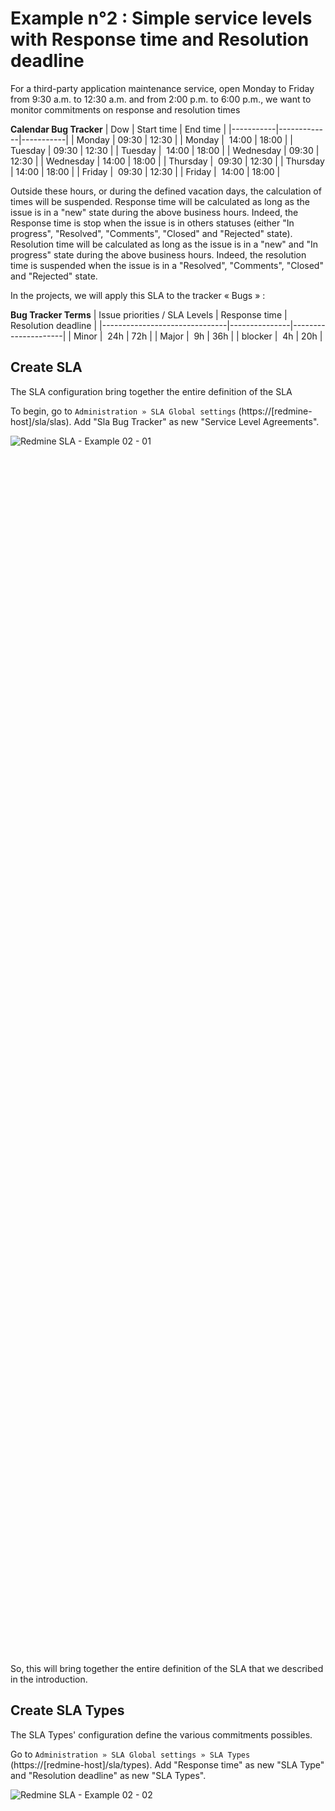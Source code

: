 # Example n°2 : Simple service levels with Response time and Resolution deadline


For a third-party application maintenance service, open Monday to Friday from 9:30 a.m. to 12:30 a.m. and from 2:00 p.m. to 6:00 p.m., we want to monitor commitments on response and resolution times

**Calendar Bug Tracker**
| Dow       | Start time  |	End time  |
|-----------|-------------|-----------|
| Monday    |    09:30    |   12:30   |
| Monday    |    14:00    |   18:00   |
| Tuesday   |    09:30    |   12:30   |
| Tuesday   |    14:00    |   18:00   |
| Wednesday |    09:30    |   12:30   |
| Wednesday |    14:00    |   18:00   |
| Thursday  |    09:30    |   12:30   |
| Thursday  |    14:00    |   18:00   |
| Friday    |    09:30    |   12:30   |
| Friday    |    14:00    |   18:00   |

Outside these hours, or during the defined vacation days, the calculation of times will be suspended.
Response time will be calculated as long as the issue is in a "new" state during the above business hours. Indeed, the Response time is stop when the issue is in others statuses (either "In progress", "Resolved", "Comments", "Closed" and "Rejected" state).
Resolution time will be calculated as long as the issue is in a "new" and "In progress" state during the above business hours. Indeed, the resolution time is suspended when the issue is in a "Resolved", "Comments", "Closed" and "Rejected" state.

In the projects, we will apply this SLA to the tracker « Bugs » :

**Bug Tracker Terms**
| Issue priorities / SLA Levels | Response time | Resolution deadline |
|-------------------------------|---------------|---------------------|
| Minor                         |      24h      |         72h         |
| Major                         |       9h      |         36h         |
| blocker                       |       4h      |         20h         |


## Create SLA

The SLA configuration bring together the entire definition of the SLA

To begin, go to `Administration » SLA Global settings` (https://[redmine-host]/sla/slas). Add "Sla Bug Tracker" as new "Service Level Agreements".
<div style=" width:50%; height:50%; " >

![Redmine SLA - Example 02 - 01](images/example_02/redmine_sla_doc_example_02_01.png)
</div>

So, this will bring together the entire definition of the SLA that we described in the introduction.


## Create SLA Types

The SLA Types' configuration define the various commitments possibles.

Go to `Administration » SLA Global settings » SLA Types` (https://[redmine-host]/sla/types). Add "Response time" as new "SLA Type" and "Resolution deadline" as new "SLA Types".
<div style=" width:50%; height:50%; " >

![Redmine SLA - Example 02 - 02](images/example_02/redmine_sla_doc_example_02_02.png)
</div>

Restart Redmine for applys patches with all sla types:
- Issue : for display columns of the respect of each sla type in issues report
- IssueQuery : for filter issues on the respect of each sla type in issues report
- TimeEntry : for display columns of the respect of each sla type in time entries report
- TimeEntryQuery : for filter issues on the respect of each sla type in time entries report


## Create SLA Statuses

The SLA Statuses' configuration allows to define for which statuses the time elapses.

Go to `Administration » SLA Global settings » SLA Statuses` (https://[redmine-host]/sla/statuses). Add "SLA Statuses" for "Response time" with this statuses :
- New

And add "SLA Statuses" for "Resolution deadline" with this statuses :
- New
- In progress
<div style=" width:50%; height:50%; " >

![Redmine SLA - Example 02 - 03](images/example_02/redmine_sla_doc_example_02_03.png)
</div>

The addition of this tuple indicates that the ticket creation delay should be calculated only when then issue was is in this status (i.e. while the ticket is in this status).


## Create SLA Holidays

This module is used to list all the holidays (non-working days or even exceptional closing days) that will be needed in the SLA duration count.

Go to `Administration » SLA Global settings » SLA Holidays` ( https://[redmine-host]/sla/holidays). Add new "SLA Holidays" like "New Year's Day" for example, and all the others to come for your tests (even if they are not real public holidays).
<div style=" width:50%; height:50%; " >

![Redmine SLA - Example 02 - 04](images/example_02/redmine_sla_doc_example_02_04.png)
</div>


## Create SLA Calendar (& SLA Calendar' Schedule)

The SLA calendar is important, it allows to define the working hours of the week.

If the "match" field is checked, then the issue can be opened in this time slot (opening hours). If the time is declared with the "match" field unchecked, then the issue cannot be opened in this slot, however the time calculation can continue on this slot (non-working hours).

Typically, for support activities, deadlines are suspended outside business hours. If an issue is opened during non-working hours, then the calculation starts at the next working hour. Conversely, in the case of web hosting, an issue can be opened at any time and continues regardless of the time. If an exit is opened during working hours then it continues during non-working hours and vice versa.

Go to Administration » SLA Global settings » SLA Calendar ( https://[redmine-host]/sla/calendars ). Add "Calendar Bug Tracker" as new "SLA Calendar"
<div style=" width:50%; height:50%; " >

![Redmine SLA - Example 02 - 05](images/example_02/redmine_sla_doc_example_02_05.png)
</div>

Edit this SLA Calendar and add schedules :
<div style=" width:50%; height:50%; " >

![Redmine SLA - Example 02 - 06](images/example_02/redmine_sla_doc_example_02_06.png)
</div>

We are here in the case of a support service, so only the opening hours count. Tickets are processed during working hours and counting is suspended outside these hours.

> **_NOTE:_** These are the intervals from a start time to an end time, so the time is usually stopped by subtracting one minute from the end time. Indeed, taking a schedule of 8am to 9am, so to get well 60 minutes, it's therefore necessary to declare from 8am to 8:59am.


## Create SLA Calendars' Holidays

So, we can create several SLA Calendars with SLA Schedules. For each SLA Calendar, you can also assign SLA Holidays.

For SLA Calendars' Holidays, the "match" field has the opposite meaning to SLA Calendar' Schedules. Indeed, for SLA Calendar' Schedules, the hours worked were declared. For SLA Calendars' Holidays, the hours not worked are declared. 
By default, we add a public holiday to remove it from the calculations. However, if the "match" field is checked, then the time will be counted. However, if a ticket is open on this slot, then it cannot start until the next working hour.

Go to `Administration » SLA Global settings » SLA Calendars' Holidays` (https://[redmine-host]/sla/calendar_holidays). Add new "SLA Calendars' Holidays"
<div style=" width:50%; height:50%; " >

![Redmine SLA - Example 02 - 07](images/example_02/redmine_sla_doc_example_02_07.png)
</div>

For our example, which is a support service, public holidays are equivalent to times that shouldn't be counted.


## Create SLA Levels

After declaring SLAs and SLA Schedules, they can be linked to define service levels. In other words, the SLA Levels make it possible to know the moment "when" commitments will apply.

Go to `Administration » SLA Global settings » SLA Levels` (https://[redmine-host]/sla/levels). Add "Level Bug Tracker" as new "SLA Levels":
<div style=" width:50%; height:50%; " >

![Redmine SLA - Example 02 - 08](images/example_02/redmine_sla_doc_example_02_08.png)
</div>


## Create SLA Terms

Finally, we can define the SLA Terms. For an SLA Level, an SLA Type and a priority, you can define a time commitment (in minutes).

Go to `Administration » SLA Global settings » SLA Terms` (https://[redmine-host]/sla/level_terms). Add "Terms Bug Tracker" for each SLA Type / Priority as new "SLA Terms":
<div style=" width:50%; height:50%; " >

![Redmine SLA - Example 02 - 09](images/example_02/redmine_sla_doc_example_02_09.png)
</div>


## Apply SLA to a Project

Go to your project' settings ( https://[redmine-host]/projects/[project-identifier]/settings ). Active SLA module for your project:
<div style=" width:50%; height:50%; " >

![Redmine SLA - Example 02 - 10](images/example_02/redmine_sla_doc_example_02_10.png)
</div>

The tab should appear `SLA Project settings`, go to this tab (http://[redmine-host]/projects/[project-identifier]/settings/slas). With "New SLA project's tracker" define the SLA for a tracker:
<div style=" width:50%; height:50%; " >

![Redmine SLA - Example 02 - 11](images/example_02/redmine_sla_doc_example_02_11.png)
</div>


## View SLA into an issue

When you go to a project's issue, you should see the SLA appear if it matches with the status and priority:
<div style=" width:50%; height:50%; " >

![Redmine SLA - Example 02 - 12](images/example_02/redmine_sla_doc_example_02_12.png)
</div>


## implementation of this example with the APIs

You can deploy this example on a fresh Redmine with this bash script [Script Example 02](scripts/EXAMPLE-02.bash) which use the plugin's API.


> **_REQUIREMENTS:_** The code requires curl and jq commands.

> **_NOTE:_** The code has not been optimized to precisely highlight the use of APIs.


## Roles

Until then, you were an administrator. However, in order for the members of your project to be able to see the SLAs, or even manage their activation within the project, you must grant them this right.

Got to `Administration » Roles and permissions` (http://[redmine-host]/roles). Edit a role (http://[redmine-host]/roles/[role-id]/edit) to check "View SLA" (ex: for manager and developer) and/or "Manage SLA" (ex: for manager).

